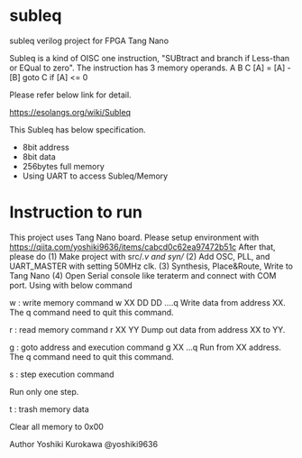 # subleq
subleq verilog project for FPGA Tang Nano

Subleq is a kind of OISC one instruction, "SUBtract and branch if Less-than or EQual to zero".
The instruction has 3 memory operands.
A B C
[A] = [A] - [B]  goto C if [A] <= 0

Please refer below link for detail.

https://esolangs.org/wiki/Subleq

This Subleq has below specification.
- 8bit address
- 8bit data
- 256bytes full memory
- Using UART to access Subleq/Memory

# Instruction to run

This project uses Tang Nano board. Please setup environment with 
https://qiita.com/yoshiki9636/items/cabcd0c62ea97472b51c
After that, please do
(1) Make project with src/*.v and  syn/*
(2) Add OSC, PLL, and UART_MASTER with setting 50MHz clk.
(3) Synthesis, Place&Route, Write to Tang Nano
(4) Open Serial console like teraterm and connect with COM port.
Using with below command

w : write memory command
w XX DD DD ….q
Write data from address XX. The q command need to quit this command.

r : read memory command
r XX YY 
Dump out data from address XX to YY.

g : goto address and execution command
g XX …q
Run from XX address. The q command need to quit this command.

s : step execution command

Run only one step.

t : trash memory data

Clear all memory to 0x00

Author Yoshiki Kurokawa @yoshiki9636
